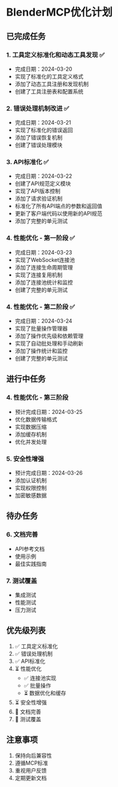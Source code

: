 # BlenderMCP优化计划

## 已完成任务

### 1. 工具定义标准化和动态工具发现 ✅
- 完成日期：2024-03-20
- 实现了标准化的工具定义格式
- 添加了动态工具注册和发现机制
- 创建了工具注册表和配置系统

### 2. 错误处理机制改进 ✅
- 完成日期：2024-03-21
- 实现了标准化的错误返回
- 添加了错误恢复机制
- 创建了错误处理模块

### 3. API标准化 ✅
- 完成日期：2024-03-22
- 创建了API规范定义模块
- 实现了API版本控制
- 添加了请求验证机制
- 标准化了所有API端点的参数和返回值
- 更新了客户端代码以使用新的API规范
- 添加了完整的单元测试

### 4. 性能优化 - 第一阶段 ✅
- 完成日期：2024-03-23
- 实现了WebSocket连接池
- 添加了连接生命周期管理
- 实现了连接复用机制
- 添加了连接池统计和监控
- 创建了完整的单元测试

### 4. 性能优化 - 第二阶段 ✅
- 完成日期：2024-03-24
- 实现了批量操作管理器
- 添加了操作优先级和依赖管理
- 实现了自动批处理和手动刷新
- 添加了操作统计和监控
- 创建了完整的单元测试

## 进行中任务

### 4. 性能优化 - 第三阶段
- 预计完成日期：2024-03-25
- 优化数据传输格式
- 实现数据压缩
- 添加缓存机制
- 优化并发处理

### 5. 安全性增强
- 预计完成日期：2024-03-26
- 添加认证机制
- 实现权限控制
- 加密敏感数据

## 待办任务

### 6. 文档完善
- API参考文档
- 使用示例
- 最佳实践指南

### 7. 测试覆盖
- 集成测试
- 性能测试
- 压力测试

## 优先级列表
1. ✅ 工具定义标准化
2. ✅ 错误处理机制
3. ✅ API标准化
4. ⏳ 性能优化
   - ✅ 连接池实现
   - ✅ 批量操作
   - ⏳ 数据优化和缓存
5. ⏳ 安全性增强
6. 📝 文档完善
7. 🧪 测试覆盖

## 注意事项
1. 保持向后兼容性
2. 遵循MCP标准
3. 重视用户反馈
4. 定期更新文档 